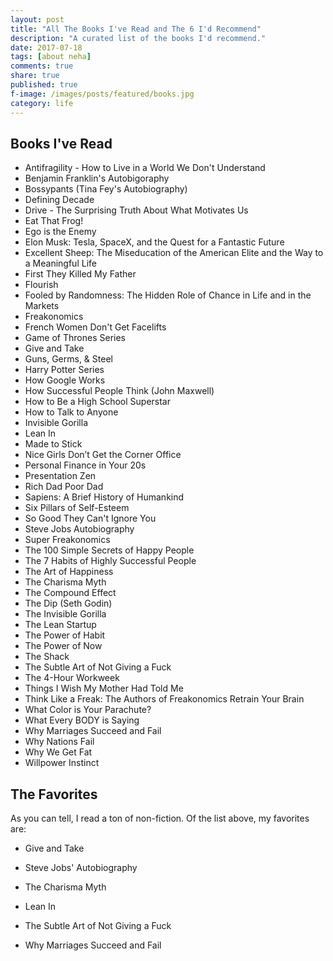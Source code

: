 ```yaml
---
layout: post
title: "All The Books I've Read and The 6 I'd Recommend"
description: "A curated list of the books I'd recommend."
date: 2017-07-18
tags: [about neha]
comments: true
share: true
published: true
f-image: /images/posts/featured/books.jpg
category: life
---
```


## Books I've Read

* Antifragility - How to Live in a World We Don't Understand
* Benjamin Franklin's Autobigoraphy
* Bossypants (Tina Fey's Autobiography)
* Defining Decade
* Drive - The Surprising Truth About What Motivates Us
* Eat That Frog! 
* Ego is the Enemy
* Elon Musk: Tesla, SpaceX, and the Quest for a Fantastic Future
* Excellent Sheep: The Miseducation of the American Elite and the Way to a Meaningful Life
* First They Killed My Father
* Flourish
* Fooled by Randomness: The Hidden Role of Chance in Life and in the Markets
* Freakonomics 
* French Women Don't Get Facelifts
* Game of Thrones Series
* Give and Take
* Guns, Germs, & Steel
* Harry Potter Series
* How Google Works
* How Successful People Think (John Maxwell)
* How to Be a High School Superstar
* How to Talk to Anyone
* Invisible Gorilla
* Lean In
* Made to Stick
* Nice Girls Don’t Get the Corner Office
* Personal Finance in Your 20s
* Presentation Zen
* Rich Dad Poor Dad
* Sapiens: A Brief History of Humankind
* Six Pillars of Self-Esteem
* So Good They Can't Ignore You
* Steve Jobs Autobiography
* Super Freakonomics
* The 100 Simple Secrets of Happy People
* The 7 Habits of Highly Successful People
* The Art of Happiness
* The Charisma Myth
* The Compound Effect
* The Dip (Seth Godin)
* The Invisible Gorilla
* The Lean Startup
* The Power of Habit 
* The Power of Now
* The Shack
* The Subtle Art of Not Giving a Fuck
* The 4-Hour Workweek
* Things I Wish My Mother Had Told Me
* Think Like a Freak: The Authors of Freakonomics Retrain Your Brain
* What Color is Your Parachute?
* What Every BODY is Saying
* Why Marriages Succeed and Fail
* Why Nations Fail
* Why We Get Fat
* Willpower Instinct

## The Favorites

As you can tell, I read a ton of non-fiction. Of the list above, my favorites are: 

* Give and Take

* Steve Jobs' Autobiography

* The Charisma Myth

* Lean In 

* The Subtle Art of Not Giving a Fuck

* Why Marriages Succeed and Fail


